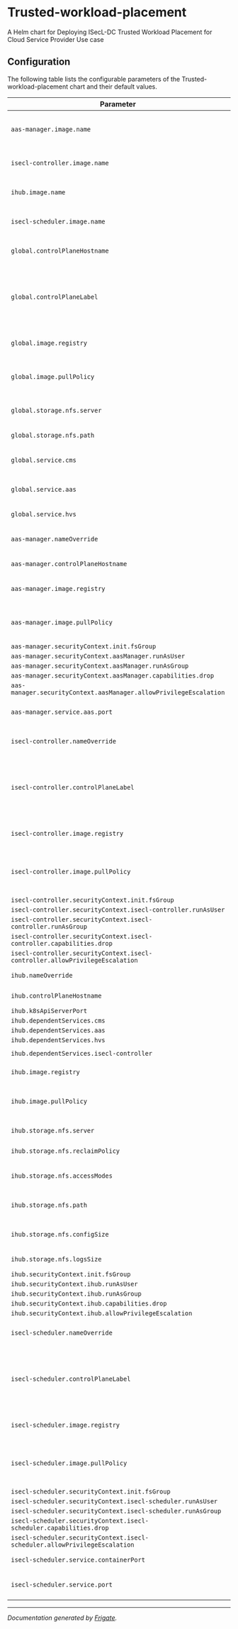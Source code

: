 
Trusted-workload-placement
===========

A Helm chart for Deploying ISecL-DC Trusted Workload Placement for Cloud Service Provider Use case


## Configuration

The following table lists the configurable parameters of the Trusted-workload-placement chart and their default values.

| Parameter                | Description             | Default        |
| ------------------------ | ----------------------- | -------------- |
| `aas-manager.image.name` | Authentication & Authorization Manager image name<br> (**REQUIRED**) | `""` |
| `isecl-controller.image.name` | ISecL Controller Service image name<br> (**REQUIRED**) | `""` |
| `ihub.image.name` | Integration Hub Service image name<br> (**REQUIRED**) | `""` |
| `isecl-scheduler.image.name` | ISecL Scheduler image name<br> (**REQUIRED**) | `""` |
| `global.controlPlaneHostname` | K8s control plane IP/Hostname<br> (**REQUIRED**) | `""` |
| `global.controlPlaneLabel` | K8s control plane label<br> (**REQUIRED**)<br> Example: `node-role.kubernetes.io/master` in case of `kubeadm`/`microk8s.io/cluster` in case of `microk8s` | `""` |
| `global.image.registry` | The image registry where isecl images are pushed<br> (**REQUIRED**) | `""` |
| `global.image.pullPolicy` | The pull policy for pulling from container registry<br> (Allowed values: `Always`/`IfNotPresent`) | `"Always"` |
| `global.storage.nfs.server` | The NFS Server IP/Hostname<br> (**REQUIRED**) | `""` |
| `global.storage.nfs.path` | The path for storing persistent data on NFS | `"/mnt/nfs_share/"` |
| `global.service.cms` | The service port for Certificate Management Service | `30445` |
| `global.service.aas` | The service port for Authentication Authorization Service | `30444` |
| `global.service.hvs` | The service port for SGX Host Verification Service | `30443` |
| `aas-manager.nameOverride` | The name for AAS-MANAGER chart (Default: .Chart.Name) | `""` |
| `aas-manager.controlPlaneHostname` | K8s control plane IP/Hostname | `"<user input>"` |
| `aas-manager.image.registry` | The image registry where AAS-MANAGER image is pushed | `"<user input>"` |
| `aas-manager.image.pullPolicy` | The pull policy for pulling from container registry (Allowed values: Always/IfNotPresent) | `"Always"` |
| `aas-manager.securityContext.init.fsGroup` |  | `1001` |
| `aas-manager.securityContext.aasManager.runAsUser` |  | `1001` |
| `aas-manager.securityContext.aasManager.runAsGroup` |  | `1001` |
| `aas-manager.securityContext.aasManager.capabilities.drop` |  | `["all"]` |
| `aas-manager.securityContext.aasManager.allowPrivilegeEscalation` |  | `false` |
| `aas-manager.service.aas.port` | The externally exposed NodePort on which CMS can listen to external traffic | `30444` |
| `isecl-controller.nameOverride` | The name for ISECL-CONTROLLER chart (Default: .Chart.Name) | `""` |
| `isecl-controller.controlPlaneLabel` | K8s control plane label. User Populated.<br> Example: `node-role.kubernetes.io/master` in case of `kubeadm`/`microk8s.io/cluster` in case of `microk8s` | `"<user input>"` |
| `isecl-controller.image.registry` | The image registry where ISECL-CONTROLLER image is pushed | `"<user input>"` |
| `isecl-controller.image.pullPolicy` | The pull policy for pulling from container registry for ISECL-CONTROLLER (Allowed values: Always/IfNotPresent) | `"Always"` |
| `isecl-controller.securityContext.init.fsGroup` |  | `1001` |
| `isecl-controller.securityContext.isecl-controller.runAsUser` |  | `1001` |
| `isecl-controller.securityContext.isecl-controller.runAsGroup` |  | `1001` |
| `isecl-controller.securityContext.isecl-controller.capabilities.drop` |  | `["all"]` |
| `isecl-controller.securityContext.isecl-controller.allowPrivilegeEscalation` |  | `false` |
| `ihub.nameOverride` | The name for IHUB chart (Default: .Chart.Name) | `""` |
| `ihub.controlPlaneHostname` | K8s control plane IP/Hostname | `"<user input>"` |
| `ihub.k8sApiServerPort` |  | `6443` |
| `ihub.dependentServices.cms` |  | `"cms"` |
| `ihub.dependentServices.aas` |  | `"aas"` |
| `ihub.dependentServices.hvs` |  | `"hvs"` |
| `ihub.dependentServices.isecl-controller` |  | `"isecl-controller"` |
| `ihub.image.registry` | The image registry where IHUB image is pushed | `"<user input>"` |
| `ihub.image.pullPolicy` | The pull policy for pulling from container registry for IHUB (Allowed values: Always/IfNotPresent) | `"Always"` |
| `ihub.storage.nfs.server` | The NFS Server IP/Hostname | `"<user input>"` |
| `ihub.storage.nfs.reclaimPolicy` | The reclaim policy for NFS (Allowed values: Retain/) | `"Retain"` |
| `ihub.storage.nfs.accessModes` | The access modes for NFS (Allowed values: ReadWriteMany) | `"ReadWriteMany"` |
| `ihub.storage.nfs.path` | The path for storing persistent data on NFS (Default: /mnt/nfs_share/) | `"/mnt/nfs_share"` |
| `ihub.storage.nfs.configSize` | The configuration size for storing config for IHUB in NFS path | `"10Mi"` |
| `ihub.storage.nfs.logsSize` | The logs size for storing logs for IHUB in NFS path | `"1Gi"` |
| `ihub.securityContext.init.fsGroup` |  | `1001` |
| `ihub.securityContext.ihub.runAsUser` |  | `1001` |
| `ihub.securityContext.ihub.runAsGroup` |  | `1001` |
| `ihub.securityContext.ihub.capabilities.drop` |  | `["all"]` |
| `ihub.securityContext.ihub.allowPrivilegeEscalation` |  | `false` |
| `isecl-scheduler.nameOverride` | The name for ISECL-SCHEDULER chart (Default: .Chart.Name) | `""` |
| `isecl-scheduler.controlPlaneLabel` | K8s control plane label. User Populated.<br> Example: `node-role.kubernetes.io/master` in case of `kubeadm`/`microk8s.io/cluster` in case of `microk8s` | `"<user input>"` |
| `isecl-scheduler.image.registry` | The image registry where ISECL-SCHEDULER image is pushed | `"<user input>"` |
| `isecl-scheduler.image.pullPolicy` | The pull policy for pulling from container registry for ISECL-SCHEDULER (Allowed values: Always/IfNotPresent) | `"Always"` |
| `isecl-scheduler.securityContext.init.fsGroup` |  | `1001` |
| `isecl-scheduler.securityContext.isecl-scheduler.runAsUser` |  | `1001` |
| `isecl-scheduler.securityContext.isecl-scheduler.runAsGroup` |  | `1001` |
| `isecl-scheduler.securityContext.isecl-scheduler.capabilities.drop` |  | `["all"]` |
| `isecl-scheduler.securityContext.isecl-scheduler.allowPrivilegeEscalation` |  | `false` |
| `isecl-scheduler.service.containerPort` | The containerPort on which CMS can listen to traffic | `8888` |
| `isecl-scheduler.service.port` | The externally exposed NodePort on which CMS can listen to external traffic | `30888` |



---
_Documentation generated by [Frigate](https://frigate.readthedocs.io)._

